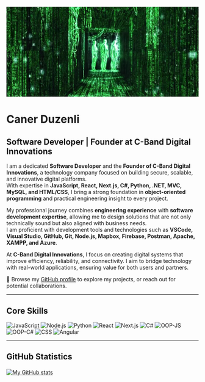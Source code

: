 ![coder](assets/coder.jpeg "coder")

# Caner Duzenli  

## Software Developer | Founder at C-Band Digital Innovations  

I am a dedicated **Software Developer** and the **Founder of C-Band Digital Innovations**, a technology company focused on building secure, scalable, and innovative digital platforms.  
With expertise in **JavaScript, React, Next.js, C#, Python, .NET, MVC, MySQL, and HTML/CSS**, I bring a strong foundation in **object-oriented programming** and practical engineering insight to every project.  

My professional journey combines **engineering experience** with **software development expertise**, allowing me to design solutions that are not only technically sound but also aligned with business needs.  
I am proficient with development tools and technologies such as **VSCode, Visual Studio, GitHub, Git, Node.js, Mapbox, Firebase, Postman, Apache, XAMPP, and Azure**.  

At **C-Band Digital Innovations**, I focus on creating digital systems that improve efficiency, reliability, and connectivity. I aim to bridge technology with real-world applications, ensuring value for both users and partners.  

📌 Browse my [GitHub profile](https://github.com/canerduzenli) to explore my projects, or reach out for potential collaborations.  

---

## Core Skills
![JavaScript](https://img.shields.io/badge/code-JavaScript-informational?style=for-the-badge&logo=javascript&logoColor=white&color=51be8d)
![Node.js](https://img.shields.io/badge/code-Node.js-informational?style=for-the-badge&logo=node.js&logoColor=white&color=51be8d)
![Python](https://img.shields.io/badge/code-Python-informational?style=for-the-badge&logo=python&logoColor=white&color=51be8d)
![React](https://img.shields.io/badge/code-React-informational?style=for-the-badge&logo=react&logoColor=white&color=51be8d)
![Next.js](https://img.shields.io/badge/code-Next.js-informational?style=for-the-badge&logo=next.js&logoColor=white&color=51be8d)
![C#](https://img.shields.io/badge/code-CSharp-informational?style=for-the-badge&logo=csharp&logoColor=white&color=51be8d)
![OOP-JS](https://img.shields.io/badge/concept-OOP_JS-informational?style=for-the-badge&logo=javascript&logoColor=white&color=51be8d)
![OOP-C#](https://img.shields.io/badge/concept-OOP_CSharp-informational?style=for-the-badge&logo=csharp&logoColor=white&color=51be8d)
![CSS](https://img.shields.io/badge/web-CSS-informational?style=for-the-badge&logo=css3&logoColor=white&color=51be8d)
![Angular](https://img.shields.io/badge/web-Angular-informational?style=for-the-badge&logo=angular&logoColor=white&color=51be8d)

---

## GitHub Statistics
<a href="https://github.com/canerduzenli">
  <img height="205px" align="center" src="https://github-readme-stats.vercel.app/api?username=canerduzenli&theme=vue&show_icons=true" alt="My GitHub stats" />
</a>
